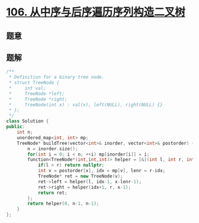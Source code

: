 #  [106. 从中序与后序遍历序列构造二叉树](https://leetcode-cn.com/problems/construct-binary-tree-from-inorder-and-postorder-traversal/)

## 题意



## 题解



```c++
/**
 * Definition for a binary tree node.
 * struct TreeNode {
 *     int val;
 *     TreeNode *left;
 *     TreeNode *right;
 *     TreeNode(int x) : val(x), left(NULL), right(NULL) {}
 * };
 */
class Solution {
public:
    int n;
    unordered_map<int, int> mp;
    TreeNode* buildTree(vector<int>& inorder, vector<int>& postorder) {
        n = inorder.size();
        for(int i = 0; i < n; ++i) mp[inorder[i]] = i;
        function<TreeNode*(int,int,int)> helper = [&](int l, int r, int x) -> TreeNode* {
            if(l > r) return nullptr;
            int v = postorder[x], idx = mp[v], lenr = r-idx;
            TreeNode* ret = new TreeNode(v);
            ret->left = helper(l, idx-1, x-lenr-1);
            ret->right = helper(idx+1, r, x-1);
            return ret;
        };
        return helper(0, n-1, n-1);
    }
};
```



```python3

```


